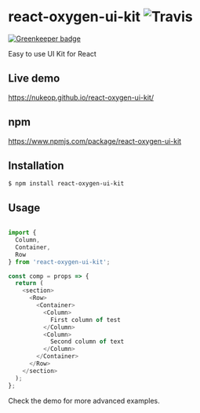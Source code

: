 # react-oxygen-ui-kit ![Travis](https://img.shields.io/travis/nukeop/react-oxygen-ui-kit.svg?style=for-the-badge)

[![Greenkeeper badge](https://badges.greenkeeper.io/nukeop/react-oxygen-ui-kit.svg)](https://greenkeeper.io/)

Easy to use UI Kit for React

## Live demo
https://nukeop.github.io/react-oxygen-ui-kit/

## npm
https://www.npmjs.com/package/react-oxygen-ui-kit

## Installation
```shell
$ npm install react-oxygen-ui-kit
```

## Usage
```javascript

import {
  Column,
  Container,
  Row
} from 'react-oxygen-ui-kit';

const comp = props => {
  return (
    <section>
      <Row>
        <Container>
          <Column>
            First column of test
          </Column>
          <Column>
            Second column of text
          </Column>
        </Container>
      </Row>
    </section>
  );
};

```

Check the demo for more advanced examples.
